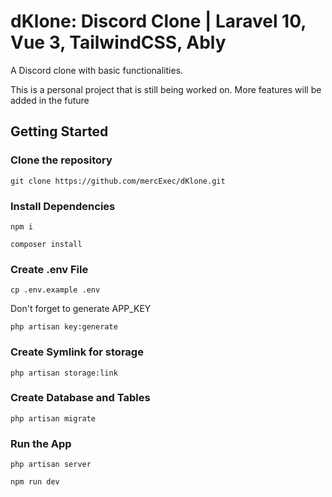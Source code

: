 # dKlone: Discord Clone | Laravel 10, Vue 3, TailwindCSS, Ably
A Discord clone with basic functionalities.

This is a personal project that is still being worked on. More features will be added in the future

## Getting Started
### Clone the repository
`git clone https://github.com/mercExec/dKlone.git`

### Install Dependencies
`npm i`

`composer install`

### Create .env File
`cp .env.example .env`

Don't forget to generate APP_KEY

`php artisan key:generate`

### Create Symlink for storage
`php artisan storage:link`

### Create Database and Tables
`php artisan migrate`

### Run the App
`php artisan server`

`npm run dev`
